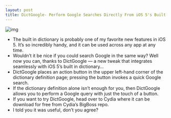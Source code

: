 ```yaml
---
layout: post
title: DictGoogle- Perform Google Searches Directly From iOS 5's Built in Dictionary
---
```

![img](http://media.idownloadblog.com/wp-content/uploads/2011/10/DictGoogle.png)
* The built in dictionary is probably one of my favorite new features in iOS 5. It’s so incredibly handy, and it can be used across any app at any time.
* Wouldn’t it be nice if you could search Google in the same way? Well now you can, thanks to DictGoogle — a new tweak that integrates seamlessly with iOS 5’s built in dictionary…
* DictGoogle places an action button in the upper left-hand corner of the dictionary definition page; pressing the button invokes a quick Google search.
* If the dictionary definition alone isn’t enough for you, then DictGoogle allows you to perform a Google query with just the touch of a button.
* If you want to try DictGoogle, head over to Cydia where it can be download for free from Cydia’s BigBoss repo.
* I told you it was useful, don’t you agree?

